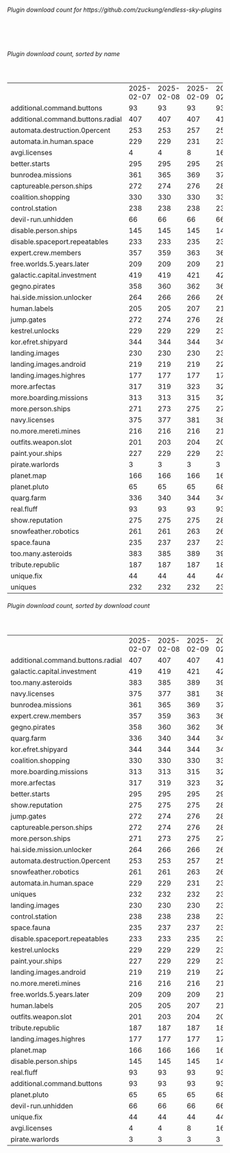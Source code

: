 <h6>Plugin download count for https://github.com/zuckung/endless-sky-plugins</h6><br>
<br>
<h6>Plugin download count, sorted by name</h6><sub><sup><br>
<table>
	<tr>
		<td></td>
		<td>2025-02-07</td>
		<td>2025-02-08</td>
		<td>2025-02-09</td>
		<td>2025-02-10</td>
		<td>2025-02-11</td>
		<td>2025-02-12</td>
		<td>2025-02-13</td>
		<td>today +</td>
	</tr>
	<tr>
		<td>additional.command.buttons</td>
		<td>93</td>
		<td>93</td>
		<td>93</td>
		<td>93</td>
		<td>93</td>
		<td>93</td>
		<td>93</td>
		<td></td>
	</tr>
	<tr>
		<td>additional.command.buttons.radial</td>
		<td>407</td>
		<td>407</td>
		<td>407</td>
		<td>411</td>
		<td>418</td>
		<td>430</td>
		<td>432</td>
		<td>+ 2</td>
	</tr>
	<tr>
		<td>automata.destruction.0percent</td>
		<td>253</td>
		<td>253</td>
		<td>257</td>
		<td>259</td>
		<td>263</td>
		<td>269</td>
		<td>271</td>
		<td>+ 2</td>
	</tr>
	<tr>
		<td>automata.in.human.space</td>
		<td>229</td>
		<td>229</td>
		<td>231</td>
		<td>237</td>
		<td>237</td>
		<td>242</td>
		<td>244</td>
		<td>+ 2</td>
	</tr>
	<tr>
		<td>avgi.licenses</td>
		<td>4</td>
		<td>4</td>
		<td>8</td>
		<td>16</td>
		<td>16</td>
		<td>24</td>
		<td>26</td>
		<td>+ 2</td>
	</tr>
	<tr>
		<td>better.starts</td>
		<td>295</td>
		<td>295</td>
		<td>295</td>
		<td>297</td>
		<td>297</td>
		<td>302</td>
		<td>306</td>
		<td>+ 4</td>
	</tr>
	<tr>
		<td>bunrodea.missions</td>
		<td>361</td>
		<td>365</td>
		<td>369</td>
		<td>375</td>
		<td>375</td>
		<td>377</td>
		<td>381</td>
		<td>+ 4</td>
	</tr>
	<tr>
		<td>captureable.person.ships</td>
		<td>272</td>
		<td>274</td>
		<td>276</td>
		<td>280</td>
		<td>280</td>
		<td>282</td>
		<td>286</td>
		<td>+ 4</td>
	</tr>
	<tr>
		<td>coalition.shopping</td>
		<td>330</td>
		<td>330</td>
		<td>330</td>
		<td>332</td>
		<td>332</td>
		<td>334</td>
		<td>338</td>
		<td>+ 4</td>
	</tr>
	<tr>
		<td>control.station</td>
		<td>238</td>
		<td>238</td>
		<td>238</td>
		<td>239</td>
		<td>239</td>
		<td>239</td>
		<td>241</td>
		<td>+ 2</td>
	</tr>
	<tr>
		<td>devil-run.unhidden</td>
		<td>66</td>
		<td>66</td>
		<td>66</td>
		<td>66</td>
		<td>66</td>
		<td>66</td>
		<td>66</td>
		<td></td>
	</tr>
	<tr>
		<td>disable.person.ships</td>
		<td>145</td>
		<td>145</td>
		<td>145</td>
		<td>146</td>
		<td>146</td>
		<td>148</td>
		<td>150</td>
		<td>+ 2</td>
	</tr>
	<tr>
		<td>disable.spaceport.repeatables</td>
		<td>233</td>
		<td>233</td>
		<td>235</td>
		<td>236</td>
		<td>236</td>
		<td>236</td>
		<td>238</td>
		<td>+ 2</td>
	</tr>
	<tr>
		<td>expert.crew.members</td>
		<td>357</td>
		<td>359</td>
		<td>363</td>
		<td>366</td>
		<td>366</td>
		<td>372</td>
		<td>374</td>
		<td>+ 2</td>
	</tr>
	<tr>
		<td>free.worlds.5.years.later</td>
		<td>209</td>
		<td>209</td>
		<td>209</td>
		<td>212</td>
		<td>212</td>
		<td>214</td>
		<td>216</td>
		<td>+ 2</td>
	</tr>
	<tr>
		<td>galactic.capital.investment</td>
		<td>419</td>
		<td>419</td>
		<td>421</td>
		<td>424</td>
		<td>424</td>
		<td>426</td>
		<td>428</td>
		<td>+ 2</td>
	</tr>
	<tr>
		<td>gegno.pirates</td>
		<td>358</td>
		<td>360</td>
		<td>362</td>
		<td>365</td>
		<td>365</td>
		<td>367</td>
		<td>369</td>
		<td>+ 2</td>
	</tr>
	<tr>
		<td>hai.side.mission.unlocker</td>
		<td>264</td>
		<td>266</td>
		<td>266</td>
		<td>269</td>
		<td>269</td>
		<td>271</td>
		<td>273</td>
		<td>+ 2</td>
	</tr>
	<tr>
		<td>human.labels</td>
		<td>205</td>
		<td>205</td>
		<td>207</td>
		<td>210</td>
		<td>212</td>
		<td>212</td>
		<td>214</td>
		<td>+ 2</td>
	</tr>
	<tr>
		<td>jump.gates</td>
		<td>272</td>
		<td>274</td>
		<td>276</td>
		<td>281</td>
		<td>281</td>
		<td>283</td>
		<td>287</td>
		<td>+ 4</td>
	</tr>
	<tr>
		<td>kestrel.unlocks</td>
		<td>229</td>
		<td>229</td>
		<td>229</td>
		<td>231</td>
		<td>231</td>
		<td>233</td>
		<td>236</td>
		<td>+ 3</td>
	</tr>
	<tr>
		<td>kor.efret.shipyard</td>
		<td>344</td>
		<td>344</td>
		<td>344</td>
		<td>349</td>
		<td>349</td>
		<td>351</td>
		<td>353</td>
		<td>+ 2</td>
	</tr>
	<tr>
		<td>landing.images</td>
		<td>230</td>
		<td>230</td>
		<td>230</td>
		<td>233</td>
		<td>233</td>
		<td>239</td>
		<td>241</td>
		<td>+ 2</td>
	</tr>
	<tr>
		<td>landing.images.android</td>
		<td>219</td>
		<td>219</td>
		<td>219</td>
		<td>220</td>
		<td>220</td>
		<td>222</td>
		<td>228</td>
		<td>+ 6</td>
	</tr>
	<tr>
		<td>landing.images.highres</td>
		<td>177</td>
		<td>177</td>
		<td>177</td>
		<td>178</td>
		<td>178</td>
		<td>182</td>
		<td>184</td>
		<td>+ 2</td>
	</tr>
	<tr>
		<td>more.arfectas</td>
		<td>317</td>
		<td>319</td>
		<td>323</td>
		<td>328</td>
		<td>328</td>
		<td>330</td>
		<td>334</td>
		<td>+ 4</td>
	</tr>
	<tr>
		<td>more.boarding.missions</td>
		<td>313</td>
		<td>313</td>
		<td>315</td>
		<td>321</td>
		<td>321</td>
		<td>330</td>
		<td>336</td>
		<td>+ 6</td>
	</tr>
	<tr>
		<td>more.person.ships</td>
		<td>271</td>
		<td>273</td>
		<td>275</td>
		<td>278</td>
		<td>278</td>
		<td>280</td>
		<td>282</td>
		<td>+ 2</td>
	</tr>
	<tr>
		<td>navy.licenses</td>
		<td>375</td>
		<td>377</td>
		<td>381</td>
		<td>386</td>
		<td>386</td>
		<td>388</td>
		<td>392</td>
		<td>+ 4</td>
	</tr>
	<tr>
		<td>no.more.mereti.mines</td>
		<td>216</td>
		<td>216</td>
		<td>216</td>
		<td>219</td>
		<td>219</td>
		<td>221</td>
		<td>223</td>
		<td>+ 2</td>
	</tr>
	<tr>
		<td>outfits.weapon.slot</td>
		<td>201</td>
		<td>203</td>
		<td>204</td>
		<td>205</td>
		<td>205</td>
		<td>207</td>
		<td>209</td>
		<td>+ 2</td>
	</tr>
	<tr>
		<td>paint.your.ships</td>
		<td>227</td>
		<td>229</td>
		<td>229</td>
		<td>232</td>
		<td>232</td>
		<td>232</td>
		<td>234</td>
		<td>+ 2</td>
	</tr>
	<tr>
		<td>pirate.warlords</td>
		<td>3</td>
		<td>3</td>
		<td>3</td>
		<td>3</td>
		<td>3</td>
		<td>3</td>
		<td>3</td>
		<td></td>
	</tr>
	<tr>
		<td>planet.map</td>
		<td>166</td>
		<td>166</td>
		<td>166</td>
		<td>167</td>
		<td>167</td>
		<td>167</td>
		<td>169</td>
		<td>+ 2</td>
	</tr>
	<tr>
		<td>planet.pluto</td>
		<td>65</td>
		<td>65</td>
		<td>65</td>
		<td>68</td>
		<td>68</td>
		<td>68</td>
		<td>72</td>
		<td>+ 4</td>
	</tr>
	<tr>
		<td>quarg.farm</td>
		<td>336</td>
		<td>340</td>
		<td>344</td>
		<td>349</td>
		<td>349</td>
		<td>351</td>
		<td>355</td>
		<td>+ 4</td>
	</tr>
	<tr>
		<td>real.fluff</td>
		<td>93</td>
		<td>93</td>
		<td>93</td>
		<td>93</td>
		<td>93</td>
		<td>93</td>
		<td>93</td>
		<td></td>
	</tr>
	<tr>
		<td>show.reputation</td>
		<td>275</td>
		<td>275</td>
		<td>275</td>
		<td>282</td>
		<td>282</td>
		<td>282</td>
		<td>288</td>
		<td>+ 6</td>
	</tr>
	<tr>
		<td>snowfeather.robotics</td>
		<td>261</td>
		<td>261</td>
		<td>263</td>
		<td>266</td>
		<td>266</td>
		<td>268</td>
		<td>270</td>
		<td>+ 2</td>
	</tr>
	<tr>
		<td>space.fauna</td>
		<td>235</td>
		<td>237</td>
		<td>237</td>
		<td>238</td>
		<td>238</td>
		<td>238</td>
		<td>240</td>
		<td>+ 2</td>
	</tr>
	<tr>
		<td>too.many.asteroids</td>
		<td>383</td>
		<td>385</td>
		<td>389</td>
		<td>392</td>
		<td>392</td>
		<td>392</td>
		<td>398</td>
		<td>+ 6</td>
	</tr>
	<tr>
		<td>tribute.republic</td>
		<td>187</td>
		<td>187</td>
		<td>187</td>
		<td>188</td>
		<td>188</td>
		<td>188</td>
		<td>190</td>
		<td>+ 2</td>
	</tr>
	<tr>
		<td>unique.fix</td>
		<td>44</td>
		<td>44</td>
		<td>44</td>
		<td>44</td>
		<td>44</td>
		<td>44</td>
		<td>44</td>
		<td></td>
	</tr>
	<tr>
		<td>uniques</td>
		<td>232</td>
		<td>232</td>
		<td>232</td>
		<td>237</td>
		<td>237</td>
		<td>239</td>
		<td>241</td>
		<td>+ 2</td>
	</tr>
</table>
</sub></sup>
<h6>Plugin download count, sorted by download count</h6><sub><sup><br>
<table>
	<tr>
		<td></td>
		<td>2025-02-07</td>
		<td>2025-02-08</td>
		<td>2025-02-09</td>
		<td>2025-02-10</td>
		<td>2025-02-11</td>
		<td>2025-02-12</td>
		<td>2025-02-13</td>
		<td>today +</td>
	</tr>
	<tr>
		<td>additional.command.buttons.radial</td>
		<td>407</td>
		<td>407</td>
		<td>407</td>
		<td>411</td>
		<td>418</td>
		<td>430</td>
		<td>432</td>
		<td>+ 2</td>
	</tr>
	<tr>
		<td>galactic.capital.investment</td>
		<td>419</td>
		<td>419</td>
		<td>421</td>
		<td>424</td>
		<td>424</td>
		<td>426</td>
		<td>428</td>
		<td>+ 2</td>
	</tr>
	<tr>
		<td>too.many.asteroids</td>
		<td>383</td>
		<td>385</td>
		<td>389</td>
		<td>392</td>
		<td>392</td>
		<td>392</td>
		<td>398</td>
		<td>+ 6</td>
	</tr>
	<tr>
		<td>navy.licenses</td>
		<td>375</td>
		<td>377</td>
		<td>381</td>
		<td>386</td>
		<td>386</td>
		<td>388</td>
		<td>392</td>
		<td>+ 4</td>
	</tr>
	<tr>
		<td>bunrodea.missions</td>
		<td>361</td>
		<td>365</td>
		<td>369</td>
		<td>375</td>
		<td>375</td>
		<td>377</td>
		<td>381</td>
		<td>+ 4</td>
	</tr>
	<tr>
		<td>expert.crew.members</td>
		<td>357</td>
		<td>359</td>
		<td>363</td>
		<td>366</td>
		<td>366</td>
		<td>372</td>
		<td>374</td>
		<td>+ 2</td>
	</tr>
	<tr>
		<td>gegno.pirates</td>
		<td>358</td>
		<td>360</td>
		<td>362</td>
		<td>365</td>
		<td>365</td>
		<td>367</td>
		<td>369</td>
		<td>+ 2</td>
	</tr>
	<tr>
		<td>quarg.farm</td>
		<td>336</td>
		<td>340</td>
		<td>344</td>
		<td>349</td>
		<td>349</td>
		<td>351</td>
		<td>355</td>
		<td>+ 4</td>
	</tr>
	<tr>
		<td>kor.efret.shipyard</td>
		<td>344</td>
		<td>344</td>
		<td>344</td>
		<td>349</td>
		<td>349</td>
		<td>351</td>
		<td>353</td>
		<td>+ 2</td>
	</tr>
	<tr>
		<td>coalition.shopping</td>
		<td>330</td>
		<td>330</td>
		<td>330</td>
		<td>332</td>
		<td>332</td>
		<td>334</td>
		<td>338</td>
		<td>+ 4</td>
	</tr>
	<tr>
		<td>more.boarding.missions</td>
		<td>313</td>
		<td>313</td>
		<td>315</td>
		<td>321</td>
		<td>321</td>
		<td>330</td>
		<td>336</td>
		<td>+ 6</td>
	</tr>
	<tr>
		<td>more.arfectas</td>
		<td>317</td>
		<td>319</td>
		<td>323</td>
		<td>328</td>
		<td>328</td>
		<td>330</td>
		<td>334</td>
		<td>+ 4</td>
	</tr>
	<tr>
		<td>better.starts</td>
		<td>295</td>
		<td>295</td>
		<td>295</td>
		<td>297</td>
		<td>297</td>
		<td>302</td>
		<td>306</td>
		<td>+ 4</td>
	</tr>
	<tr>
		<td>show.reputation</td>
		<td>275</td>
		<td>275</td>
		<td>275</td>
		<td>282</td>
		<td>282</td>
		<td>282</td>
		<td>288</td>
		<td>+ 6</td>
	</tr>
	<tr>
		<td>jump.gates</td>
		<td>272</td>
		<td>274</td>
		<td>276</td>
		<td>281</td>
		<td>281</td>
		<td>283</td>
		<td>287</td>
		<td>+ 4</td>
	</tr>
	<tr>
		<td>captureable.person.ships</td>
		<td>272</td>
		<td>274</td>
		<td>276</td>
		<td>280</td>
		<td>280</td>
		<td>282</td>
		<td>286</td>
		<td>+ 4</td>
	</tr>
	<tr>
		<td>more.person.ships</td>
		<td>271</td>
		<td>273</td>
		<td>275</td>
		<td>278</td>
		<td>278</td>
		<td>280</td>
		<td>282</td>
		<td>+ 2</td>
	</tr>
	<tr>
		<td>hai.side.mission.unlocker</td>
		<td>264</td>
		<td>266</td>
		<td>266</td>
		<td>269</td>
		<td>269</td>
		<td>271</td>
		<td>273</td>
		<td>+ 2</td>
	</tr>
	<tr>
		<td>automata.destruction.0percent</td>
		<td>253</td>
		<td>253</td>
		<td>257</td>
		<td>259</td>
		<td>263</td>
		<td>269</td>
		<td>271</td>
		<td>+ 2</td>
	</tr>
	<tr>
		<td>snowfeather.robotics</td>
		<td>261</td>
		<td>261</td>
		<td>263</td>
		<td>266</td>
		<td>266</td>
		<td>268</td>
		<td>270</td>
		<td>+ 2</td>
	</tr>
	<tr>
		<td>automata.in.human.space</td>
		<td>229</td>
		<td>229</td>
		<td>231</td>
		<td>237</td>
		<td>237</td>
		<td>242</td>
		<td>244</td>
		<td>+ 2</td>
	</tr>
	<tr>
		<td>uniques</td>
		<td>232</td>
		<td>232</td>
		<td>232</td>
		<td>237</td>
		<td>237</td>
		<td>239</td>
		<td>241</td>
		<td>+ 2</td>
	</tr>
	<tr>
		<td>landing.images</td>
		<td>230</td>
		<td>230</td>
		<td>230</td>
		<td>233</td>
		<td>233</td>
		<td>239</td>
		<td>241</td>
		<td>+ 2</td>
	</tr>
	<tr>
		<td>control.station</td>
		<td>238</td>
		<td>238</td>
		<td>238</td>
		<td>239</td>
		<td>239</td>
		<td>239</td>
		<td>241</td>
		<td>+ 2</td>
	</tr>
	<tr>
		<td>space.fauna</td>
		<td>235</td>
		<td>237</td>
		<td>237</td>
		<td>238</td>
		<td>238</td>
		<td>238</td>
		<td>240</td>
		<td>+ 2</td>
	</tr>
	<tr>
		<td>disable.spaceport.repeatables</td>
		<td>233</td>
		<td>233</td>
		<td>235</td>
		<td>236</td>
		<td>236</td>
		<td>236</td>
		<td>238</td>
		<td>+ 2</td>
	</tr>
	<tr>
		<td>kestrel.unlocks</td>
		<td>229</td>
		<td>229</td>
		<td>229</td>
		<td>231</td>
		<td>231</td>
		<td>233</td>
		<td>236</td>
		<td>+ 3</td>
	</tr>
	<tr>
		<td>paint.your.ships</td>
		<td>227</td>
		<td>229</td>
		<td>229</td>
		<td>232</td>
		<td>232</td>
		<td>232</td>
		<td>234</td>
		<td>+ 2</td>
	</tr>
	<tr>
		<td>landing.images.android</td>
		<td>219</td>
		<td>219</td>
		<td>219</td>
		<td>220</td>
		<td>220</td>
		<td>222</td>
		<td>228</td>
		<td>+ 6</td>
	</tr>
	<tr>
		<td>no.more.mereti.mines</td>
		<td>216</td>
		<td>216</td>
		<td>216</td>
		<td>219</td>
		<td>219</td>
		<td>221</td>
		<td>223</td>
		<td>+ 2</td>
	</tr>
	<tr>
		<td>free.worlds.5.years.later</td>
		<td>209</td>
		<td>209</td>
		<td>209</td>
		<td>212</td>
		<td>212</td>
		<td>214</td>
		<td>216</td>
		<td>+ 2</td>
	</tr>
	<tr>
		<td>human.labels</td>
		<td>205</td>
		<td>205</td>
		<td>207</td>
		<td>210</td>
		<td>212</td>
		<td>212</td>
		<td>214</td>
		<td>+ 2</td>
	</tr>
	<tr>
		<td>outfits.weapon.slot</td>
		<td>201</td>
		<td>203</td>
		<td>204</td>
		<td>205</td>
		<td>205</td>
		<td>207</td>
		<td>209</td>
		<td>+ 2</td>
	</tr>
	<tr>
		<td>tribute.republic</td>
		<td>187</td>
		<td>187</td>
		<td>187</td>
		<td>188</td>
		<td>188</td>
		<td>188</td>
		<td>190</td>
		<td>+ 2</td>
	</tr>
	<tr>
		<td>landing.images.highres</td>
		<td>177</td>
		<td>177</td>
		<td>177</td>
		<td>178</td>
		<td>178</td>
		<td>182</td>
		<td>184</td>
		<td>+ 2</td>
	</tr>
	<tr>
		<td>planet.map</td>
		<td>166</td>
		<td>166</td>
		<td>166</td>
		<td>167</td>
		<td>167</td>
		<td>167</td>
		<td>169</td>
		<td>+ 2</td>
	</tr>
	<tr>
		<td>disable.person.ships</td>
		<td>145</td>
		<td>145</td>
		<td>145</td>
		<td>146</td>
		<td>146</td>
		<td>148</td>
		<td>150</td>
		<td>+ 2</td>
	</tr>
	<tr>
		<td>real.fluff</td>
		<td>93</td>
		<td>93</td>
		<td>93</td>
		<td>93</td>
		<td>93</td>
		<td>93</td>
		<td>93</td>
		<td></td>
	</tr>
	<tr>
		<td>additional.command.buttons</td>
		<td>93</td>
		<td>93</td>
		<td>93</td>
		<td>93</td>
		<td>93</td>
		<td>93</td>
		<td>93</td>
		<td></td>
	</tr>
	<tr>
		<td>planet.pluto</td>
		<td>65</td>
		<td>65</td>
		<td>65</td>
		<td>68</td>
		<td>68</td>
		<td>68</td>
		<td>72</td>
		<td>+ 4</td>
	</tr>
	<tr>
		<td>devil-run.unhidden</td>
		<td>66</td>
		<td>66</td>
		<td>66</td>
		<td>66</td>
		<td>66</td>
		<td>66</td>
		<td>66</td>
		<td></td>
	</tr>
	<tr>
		<td>unique.fix</td>
		<td>44</td>
		<td>44</td>
		<td>44</td>
		<td>44</td>
		<td>44</td>
		<td>44</td>
		<td>44</td>
		<td></td>
	</tr>
	<tr>
		<td>avgi.licenses</td>
		<td>4</td>
		<td>4</td>
		<td>8</td>
		<td>16</td>
		<td>16</td>
		<td>24</td>
		<td>26</td>
		<td>+ 2</td>
	</tr>
	<tr>
		<td>pirate.warlords</td>
		<td>3</td>
		<td>3</td>
		<td>3</td>
		<td>3</td>
		<td>3</td>
		<td>3</td>
		<td>3</td>
		<td></td>
	</tr>
</table>
</sub></sup>
